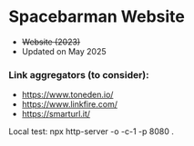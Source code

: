 # Spacebarman Website
- ~~Website (2023)~~
- Updated on May 2025

### Link aggregators (to consider):
- https://www.toneden.io/
- https://www.linkfire.com/
- https://smarturl.it/

Local test: npx http-server -o -c-1 -p 8080 .
